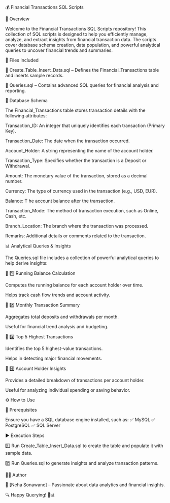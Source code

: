 💰 Financial Transactions SQL Scripts 

🚀 Overview

Welcome to the Financial Transactions SQL Scripts repository! This collection of SQL scripts is designed to help you efficiently manage, analyze, and extract insights from financial transaction data. 
The scripts cover database schema creation, data population, and powerful analytical queries to uncover financial trends and summaries.


📂 Files Included

📌 Create_Table_Insert_Data.sql – Defines the Financial_Transactions table and inserts sample records.

📌 Queries.sql – Contains advanced SQL queries for financial analysis and reporting.


🏦 Database Schema

The Financial_Transactions table stores transaction details with the following attributes:

Transaction_ID:     An integer that uniquely identifies each transaction (Primary Key).

Transaction_Date:  The date when the transaction occurred.

Account_Holder:    A string representing the name of the account holder.

Transaction_Type:  Specifies whether the transaction is a Deposit or Withdrawal.

Amount:            The monetary value of the transaction, stored as a decimal number.

Currency:          The type of currency used in the transaction (e.g., USD, EUR).

Balance: T         he account balance after the transaction.

Transaction_Mode:  The method of transaction execution, such as Online, Cash, etc.

Branch_Location:   The branch where the transaction was processed.

Remarks:           Additional details or comments related to the transaction.


📊 Analytical Queries & Insights

The Queries.sql file includes a collection of powerful analytical queries to help derive insights:

🔹 1️⃣ Running Balance Calculation

Computes the running balance for each account holder over time.

Helps track cash flow trends and account activity.

🔹 2️⃣ Monthly Transaction Summary

Aggregates total deposits and withdrawals per month.

Useful for financial trend analysis and budgeting.

🔹 3️⃣ Top 5 Highest Transactions

Identifies the top 5 highest-value transactions.

Helps in detecting major financial movements.

🔹 4️⃣ Account Holder Insights

Provides a detailed breakdown of transactions per account holder.

Useful for analyzing individual spending or saving behavior.


⚙️ How to Use

💾 Prerequisites

Ensure you have a SQL database engine installed, such as:
✅ MySQL
✅ PostgreSQL
✅ SQL Server

▶️ Execution Steps

1️⃣ Run Create_Table_Insert_Data.sql to create the table and populate it with sample data.

2️⃣ Run Queries.sql to generate insights and analyze transaction patterns.


👨‍💻 Author

📌 [Neha Sonawane] – Passionate about data analytics and financial insights.

🔍 Happy Querying! 🚀📊
